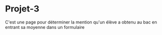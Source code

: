 # Projet-3

C'est une page pour déterminer la mention qu'un élève a obtenu au bac en entrant sa moyenne dans un formulaire
